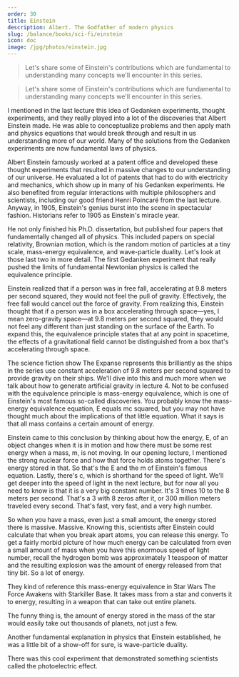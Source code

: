 ```yaml
---
order: 30
title: Einstein
description: Albert. The Godfather of modern physics
slug: /balance/books/sci-fi/einstein
icon: doc
image: /jpg/photos/einstein.jpg
---
```


> Let's share some of Einstein's contributions which are fundamental to understanding many concepts we'll encounter in this series.

> Let's share some of Einstein's contributions which are fundamental to understanding many concepts we'll encounter in this series.

I mentioned in the last lecture this idea of Gedanken experiments, thought experiments, and they really played into a lot of the discoveries that Albert Einstein made. He was able to conceptualize problems and then apply math and physics equations that would break through and result in us understanding more of our world. Many of the solutions from the Gedanken experiments are now fundamental laws of physics.

Albert Einstein famously worked at a patent office and developed these thought experiments that resulted in massive changes to our understanding of our universe. He evaluated a lot of patents that had to do with electricity and mechanics, which show up in many of his Gedanken experiments. He also benefited from regular interactions with multiple philosophers and scientists, including our good friend Henri Poincaré from the last lecture. Anyway, in 1905, Einstein's genius burst into the scene in spectacular fashion. Historians refer to 1905 as Einstein's miracle year.

He not only finished his Ph.D. dissertation, but published four papers that fundamentally changed all of physics. This included papers on special relativity, Brownian motion, which is the random motion of particles at a tiny scale, mass-energy equivalence, and wave-particle duality. Let's look at those last two in more detail. The first Gedanken experiment that really pushed the limits of fundamental Newtonian physics is called the equivalence principle.

Einstein realized that if a person was in free fall, accelerating at 9.8 meters per second squared, they would not feel the pull of gravity. Effectively, the free fall would cancel out the force of gravity. From realizing this, Einstein thought that if a person was in a box accelerating through space—yes, I mean zero-gravity space—at 9.8 meters per second squared, they would not feel any different than just standing on the surface of the Earth. To expand this, the equivalence principle states that at any point in spacetime, the effects of a gravitational field cannot be distinguished from a box that's accelerating through space.

The science fiction show The Expanse represents this brilliantly as the ships in the series use constant acceleration of 9.8 meters per second squared to provide gravity on their ships. We'll dive into this and much more when we talk about how to generate artificial gravity in lecture 4. Not to be confused with the equivalence principle is mass-energy equivalence, which is one of Einstein's most famous so-called discoveries. You probably know the mass-energy equivalence equation, E equals mc squared, but you may not have thought much about the implications of that little equation. What it says is that all mass contains a certain amount of energy.

Einstein came to this conclusion by thinking about how the energy, E, of an object changes when it is in motion and how there must be some rest energy when a mass, m, is not moving. In our opening lecture, I mentioned the strong nuclear force and how that force holds atoms together. There's energy stored in that. So that's the E and the m of Einstein's famous equation. Lastly, there's c, which is shorthand for the speed of light. We'll get deeper into the speed of light in the next lecture, but for now all you need to know is that it is a very big constant number. It's 3 times 10 to the 8 meters per second. That's a 3 with 8 zeros after it, or 300 million meters traveled every second. That's fast, very fast, and a very high number.

So when you have a mass, even just a small amount, the energy stored there is massive. Massive. Knowing this, scientists after Einstein could calculate that when you break apart atoms, you can release this energy. To get a fairly morbid picture of how much energy can be calculated from even a small amount of mass when you have this enormous speed of light number, recall the hydrogen bomb was approximately 1 teaspoon of matter and the resulting explosion was the amount of energy released from that tiny bit. So a lot of energy.

They kind of reference this mass-energy equivalence in Star Wars The Force Awakens with Starkiller Base. It takes mass from a star and converts it to energy, resulting in a weapon that can take out entire planets.

The funny thing is, the amount of energy stored in the mass of the star would easily take out thousands of planets, not just a few.

Another fundamental explanation in physics that Einstein established, he was a little bit of a show-off for sure, is wave-particle duality.

There was this cool experiment that demonstrated something scientists called the photoelectric effect.
